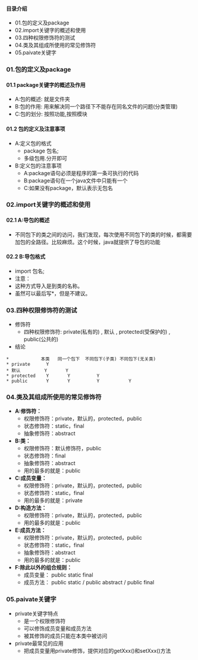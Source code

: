 #### 目录介绍
- 01.包的定义及package
- 02.import关键字的概述和使用
- 03.四种权限修饰符的测试
- 04.类及其组成所使用的常见修饰符
- 05.paivate关键字



### 01.包的定义及package
#### 01.1 package关键字的概述及作用
* A:包的概述:    就是文件夹
* B:包的作用:    用来解决同一个路径下不能存在同名文件的问题(分类管理)
* C:包的划分:    按照功能,按照模块


#### 01.2 包的定义及注意事项
* A:定义包的格式
	* package 包名;
	* 多级包用.分开即可
* B:定义包的注意事项
	* A:package语句必须是程序的第一条可执行的代码
	* B:package语句在一个java文件中只能有一个
	* C:如果没有package，默认表示无包名



### 02.import关键字的概述和使用
#### 02.1 A:导包的概述
* 不同包下的类之间的访问，我们发现，每次使用不同包下的类的时候，都需要加包的全路径。比较麻烦。这个时候，java就提供了导包的功能


#### 02.2 B:导包格式
* import 包名;
* 注意：
* 这种方式导入是到类的名称。
* 虽然可以最后写*，但是不建议。



### 03.四种权限修饰符的测试
- 修饰符
	* 四种权限修饰符: private(私有的)  , 默认 , protected(受保护的) , public(公共的)
- 结论
```
*            本类   同一个包下  不同包下(子类) 不同包下(无关类)
* private      Y       
* 默认         Y       Y
* protected    Y       Y          Y
* public       Y       Y          Y           Y
```


### 04.类及其组成所使用的常见修饰符
- **A:修饰符：**
	* 权限修饰符：private，默认的，protected，public
	* 状态修饰符：static，final
	* 抽象修饰符：abstract
- **B:类：**
	* 权限修饰符：默认修饰符，public
	* 状态修饰符：final
	* 抽象修饰符：abstract
	* 用的最多的就是：public
- **C:成员变量：**
	* 权限修饰符：private，默认的，protected，public
	* 状态修饰符：static，final
	* 用的最多的就是：private
- **D:构造方法：**
	* 权限修饰符：private，默认的，protected，public
	* 用的最多的就是：public
- **E:成员方法：**
	* 权限修饰符：private，默认的，protected，public
	* 状态修饰符：static，final
	* 抽象修饰符：abstract
	* 用的最多的就是：public
- **F:除此以外的组合规则：**
	* 成员变量： public static final
	* 成员方法： public static / public abstract  /  public final




### 05.paivate关键字
- private关键字特点
	* 是一个权限修饰符
	* 可以修饰成员变量和成员方法
	* 被其修饰的成员只能在本类中被访问
- private最常见的应用
	* 把成员变量用private修饰，提供对应的getXxx()和setXxx()方法

